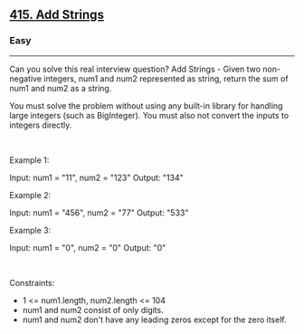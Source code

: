 <h2><a href="https://leetcode.com/problems/add-strings/">415. Add Strings</a></h2><h3>Easy</h3><hr>Can you solve this real interview question? Add Strings - Given two non-negative integers, num1 and num2 represented as string, return the sum of num1 and num2 as a string.

You must solve the problem without using any built-in library for handling large integers (such as BigInteger). You must also not convert the inputs to integers directly.

 

Example 1:


Input: num1 = "11", num2 = "123"
Output: "134"


Example 2:


Input: num1 = "456", num2 = "77"
Output: "533"


Example 3:


Input: num1 = "0", num2 = "0"
Output: "0"


 

Constraints:

 * 1 <= num1.length, num2.length <= 104
 * num1 and num2 consist of only digits.
 * num1 and num2 don't have any leading zeros except for the zero itself.